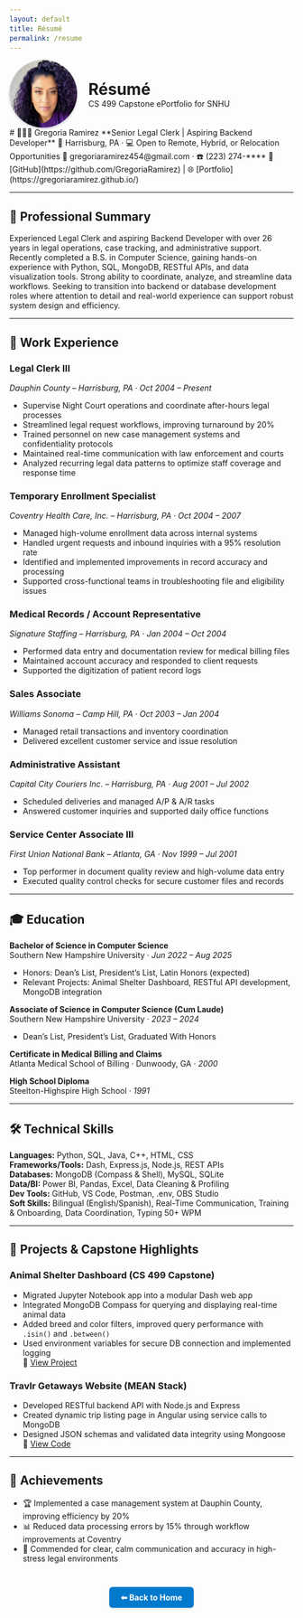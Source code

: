 ```yaml
---
layout: default
title: Résumé
permalink: /resume
---
```

<style>
  .page-header {
    display: flex;
    align-items: center;
    justify-content: start;
    gap: 20px;
  }

  .page-header img {
    width: 120px;
    height: 120px;
    border-radius: 50%;
    box-shadow: 0 2px 4px rgba(0,0,0,0.2);
  }

  .page-header h1, .page-header p {
    margin: 0;
  }

  .page-header-content {
    display: flex;
    flex-direction: column;
    justify-content: center;
  }
</style>

<div class="page-header">
  <img src="/assets/myphoto.jpg" alt="Gregoria Ramirez headshot">
  <div class="page-header-content">
    <h1>Résumé</h1>
    <p>CS 499 Capstone ePortfolio for SNHU</p>
  </div>
</div> 
# 👩🏽‍💼 Gregoria Ramirez  
**Senior Legal Clerk | Aspiring Backend Developer**  
📍 Harrisburg, PA · 💻 Open to Remote, Hybrid, or Relocation Opportunities  
📧 gregoriaramirez454@gmail.com · ☎️ (223) 274-****  
🔗 [GitHub](https://github.com/GregoriaRamirez) | 🌐 [Portfolio](https://gregoriaramirez.github.io/)

---

## 🧩 Professional Summary

Experienced Legal Clerk and aspiring Backend Developer with over 26 years in legal operations, case tracking, and administrative support. Recently completed a B.S. in Computer Science, gaining hands-on experience with Python, SQL, MongoDB, RESTful APIs, and data visualization tools. Strong ability to coordinate, analyze, and streamline data workflows. Seeking to transition into backend or database development roles where attention to detail and real-world experience can support robust system design and efficiency.

---

## 💼 Work Experience

### **Legal Clerk III**  
*Dauphin County – Harrisburg, PA · Oct 2004 – Present*  
- Supervise Night Court operations and coordinate after-hours legal processes  
- Streamlined legal request workflows, improving turnaround by 20%  
- Trained personnel on new case management systems and confidentiality protocols  
- Maintained real-time communication with law enforcement and courts  
- Analyzed recurring legal data patterns to optimize staff coverage and response time

### **Temporary Enrollment Specialist**  
*Coventry Health Care, Inc. – Harrisburg, PA · Oct 2004 – 2007*  
- Managed high-volume enrollment data across internal systems  
- Handled urgent requests and inbound inquiries with a 95% resolution rate  
- Identified and implemented improvements in record accuracy and processing  
- Supported cross-functional teams in troubleshooting file and eligibility issues

### **Medical Records / Account Representative**  
*Signature Staffing – Harrisburg, PA · Jan 2004 – Oct 2004*  
- Performed data entry and documentation review for medical billing files  
- Maintained account accuracy and responded to client requests  
- Supported the digitization of patient record logs

### **Sales Associate**  
*Williams Sonoma – Camp Hill, PA · Oct 2003 – Jan 2004*  
- Managed retail transactions and inventory coordination  
- Delivered excellent customer service and issue resolution

### **Administrative Assistant**  
*Capital City Couriers Inc. – Harrisburg, PA · Aug 2001 – Jul 2002*  
- Scheduled deliveries and managed A/P & A/R tasks  
- Answered customer inquiries and supported daily office functions

### **Service Center Associate III**  
*First Union National Bank – Atlanta, GA · Nov 1999 – Jul 2001*  
- Top performer in document quality review and high-volume data entry  
- Executed quality control checks for secure customer files and records

---

## 🎓 Education

**Bachelor of Science in Computer Science**  
Southern New Hampshire University · *Jun 2022 – Aug 2025*  
- Honors: Dean’s List, President’s List, Latin Honors (expected)  
- Relevant Projects: Animal Shelter Dashboard, RESTful API development, MongoDB integration

**Associate of Science in Computer Science (Cum Laude)**  
Southern New Hampshire University · *2023 – 2024*  
- Dean’s List, President’s List, Graduated With Honors

**Certificate in Medical Billing and Claims**  
Atlanta Medical School of Billing · Dunwoody, GA · *2000*

**High School Diploma**  
Steelton-Highspire High School · *1991*

---

## 🛠️ Technical Skills

**Languages:** Python, SQL, Java, C++, HTML, CSS  
**Frameworks/Tools:** Dash, Express.js, Node.js, REST APIs  
**Databases:** MongoDB (Compass & Shell), MySQL, SQLite  
**Data/BI:** Power BI, Pandas, Excel, Data Cleaning & Profiling  
**Dev Tools:** GitHub, VS Code, Postman, .env, OBS Studio  
**Soft Skills:** Bilingual (English/Spanish), Real-Time Communication, Training & Onboarding, Data Coordination, Typing 50+ WPM

---

## 🚀 Projects & Capstone Highlights

### **Animal Shelter Dashboard (CS 499 Capstone)**  
- Migrated Jupyter Notebook app into a modular Dash web app  
- Integrated MongoDB Compass for querying and displaying real-time animal data  
- Added breed and color filters, improved query performance with `.isin()` and `.between()`  
- Used environment variables for secure DB connection and implemented logging  
🔗 [View Project](https://gregoriaramirez.github.io/)

### **Travlr Getaways Website (MEAN Stack)**  
- Developed RESTful backend API with Node.js and Express  
- Created dynamic trip listing page in Angular using service calls to MongoDB  
- Designed JSON schemas and validated data integrity using Mongoose  
🔗 [View Code](https://github.com/GregoriaRamirez/CS465-Full-Stack-Dev-I)

---

## 🏅 Achievements

- 🏆 Implemented a case management system at Dauphin County, improving efficiency by 20%  
- 📊 Reduced data processing errors by 15% through workflow improvements at Coventry  
- 📣 Commended for clear, calm communication and accuracy in high-stress legal environments  

<div style="text-align: center; margin-top: 3em;">
  <a href="/" style="
    display: inline-block;
    padding: 10px 20px;
    background-color: #007acc;
    color: white;
    border-radius: 6px;
    text-decoration: none;
    font-weight: bold;
    box-shadow: 0 2px 4px rgba(0,0,0,0.1);
  ">⬅ Back to Home</a>
</div>
